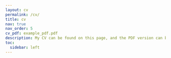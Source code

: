 ```yaml
---
layout: cv
permalink: /cv/
title: cv
nav: true
nav_order: 5
cv_pdf: example_pdf.pdf
description: My CV can be found on this page, and the PDF version can be accessed by clicking the button in the top right.
toc:
  sidebar: left
---
```

